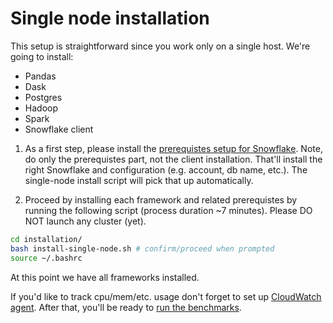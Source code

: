 # Single node installation

This setup is straightforward since you work only on a single host.
We're going to install:

- Pandas
- Dask
- Postgres
- Hadoop
- Spark
- Snowflake client



1) As a first step, please install the [prerequistes setup for Snowflake](./SNOWFLAKE.md#prerequisites).
Note, do only the prerequistes part, not the client installation.
That'll install the right Snowflake and configuration (e.g. account, db name, etc.).
The single-node install script will pick that up automatically.

2) Proceed by installing each framework and related prerequistes by running the following script (process duration ~7 minutes).
Please DO NOT launch any cluster (yet).

```bash
cd installation/
bash install-single-node.sh # confirm/proceed when prompted
source ~/.bashrc
```
At this point we have all frameworks installed.

If you'd like to track cpu/mem/etc. usage don't forget to set up [CloudWatch agent](./CLOUDWATCH.md).
After that, you'll be ready to [run the benchmarks](../benchmark/README.md).
